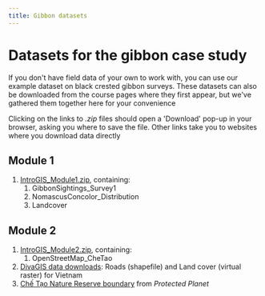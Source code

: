 ```yaml
---
title: Gibbon datasets
---
```


# Datasets for the gibbon case study

If you don't have field data of your own to work with, you can use our example dataset on black crested gibbon surveys.  These datasets can also be downloaded from the course pages where they first appear, but we've gathered them together here for your convenience

Clicking on the links to *.zip* files should open a 'Download' pop-up in your browser, asking you where to save the file.  Other links take you to websites where you download data directly

## Module 1

1. <a href="{{site.baseurl}}/src/datasets/IntroGIS_Module1.zip" download>IntroGIS_Module1.zip</a>, containing:
   1. GibbonSightings_Survey1
   2. NomascusConcolor_Distribution
   3. Landcover

## Module 2

1. <a href="{{site.baseurl}}/src/datasets/IntroGIS_Module2.zipl" download>IntroGIS_Module2.zip</a>, containing:
   1. OpenStreetMap_CheTao
2. [DivaGIS data downloads](https://diva-gis.org/gdata): Roads (shapefile) and Land cover (virtual raster) for Vietnam
3. [Chế Tạo Nature Reserve boundary](https://www.protectedplanet.net/555594126) from *Protected Planet*

